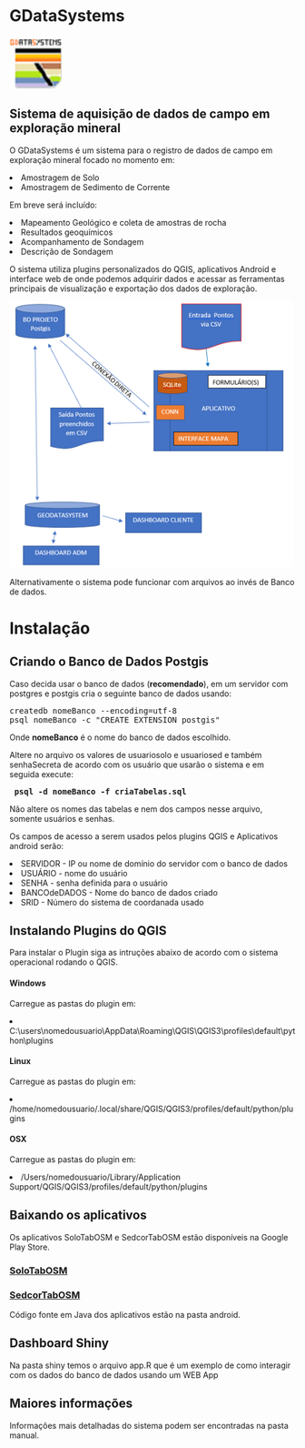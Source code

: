 # GDataSystems
<img src="/img/oGDSicon.png" width=92>
<h2>Sistema de aquisição de dados de campo em exploração mineral</h2>
<p> O GDataSystems é um sistema para o registro de dados de campo em exploração mineral focado no momento em:</p>
<li> Amostragem de Solo
<li> Amostragem de Sedimento de Corrente
<p> Em breve será incluído:</p>
<li> Mapeamento Geológico e coleta de amostras de rocha
<li> Resultados geoquímicos
<li> Acompanhamento de Sondagem
<li> Descrição de Sondagem
<p>O sistema utiliza plugins personalizados do QGIS, aplicativos Android e interface web de onde podemos adquirir dados e acessar as ferramentas principais de visualização e exportação dos dados de exploração.</p>
<img  src="img/ogdb1.png" width=500>
<p>Alternativamente o sistema pode funcionar com arquivos ao invés de Banco de dados.</p>
<h1>Instalação</h1>
<h2>Criando o Banco de Dados Postgis</h2>
<p>Caso decida usar o banco de dados (<b>recomendado</b>), em um servidor com postgres e postgis cria o seguinte banco de dados usando:</p>
<pre>
createdb nomeBanco --encoding=utf-8
psql nomeBanco -c "CREATE EXTENSION postgis"
</pre>
  <p>Onde <b>nomeBanco</b> é o nome do banco de dados escolhido.</p>
<p>Altere no arquivo os valores de usuariosolo e usuariosed e também senhaSecreta de acordo com os usuário que usarão o sistema e em seguida execute: <pre> <b>psql -d nomeBanco -f criaTabelas.sql</b></pre><p> Não altere os nomes das tabelas e nem dos campos nesse arquivo, somente usuários e senhas. </p>
<p> Os campos de acesso a serem usados pelos plugins QGIS e Aplicativos android serão:</p>
<li> SERVIDOR - IP ou nome de domínio do servidor com o banco de dados
<li> USUÁRIO - nome do usuário 
<li> SENHA - senha definida para o usuário
<li> BANCOdeDADOS - Nome do banco de dados criado
<lI> SRID - Número do sistema de coordanada usado
<h2>Instalando Plugins do QGIS</h2>
<p>Para instalar o Plugin siga as intruções abaixo de acordo com o sistema operacional rodando o QGIS.</p>
<h4>Windows</h4>
<p>Carregue as pastas do plugin em:</p>
<li> C:\users\nomedousuario\AppData\Roaming\QGIS\QGIS3\profiles\default\python\plugins
<h4>Linux</h4>
<p>Carregue as pastas do plugin em:</p>
<li>/home/nomedousuario/.local/share/QGIS/QGIS3/profiles/default/python/plugins
<h4>OSX</h4>
<p>Carregue as pastas do plugin em:</p>
<li>/Users/nomedousuario/Library/Application Support/QGIS/QGIS3/profiles/default/python/plugins
<h2>Baixando os aplicativos</h2>
<p>Os aplicativos SoloTabOSM e SedcorTabOSM estão disponíveis na Google Play Store.</p>
<h3><a href="https://play.google.com/store/apps/details?id=br.com.amazeone.soiltabosm">SoloTabOSM</a></h3><h3><a href="https://play.google.com/store/apps/details?id=br.com.amazeone.sedcortabosm">SedcorTabOSM</a></h3>
<p>Código fonte em Java dos aplicativos estão na pasta android.</p>
<h2>Dashboard Shiny</h2>
<p> Na pasta shiny temos o arquivo app.R que é um exemplo de como interagir com os dados do banco de dados usando um WEB App </p>
<h2>Maiores informações</h2>
<p>Informações mais detalhadas do sistema podem ser encontradas na pasta manual.</p>
